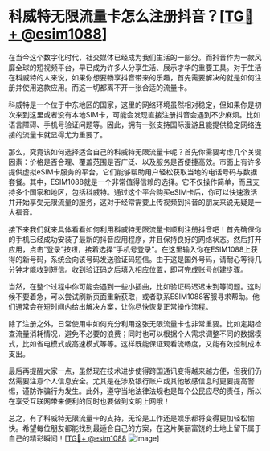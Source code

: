 # 科威特无限流量卡怎么注册抖音？[[TG💪+ @esim1088](https://t.me/s/esim1088)]

在当今这个数字化时代，社交媒体已经成为我们生活的一部分。而抖音作为一款风靡全球的短视频平台，早已成为许多人分享生活、展示才华的重要工具。对于生活在科威特的人来说，如果你想要畅享抖音带来的乐趣，首先需要解决的就是如何注册并使用这款应用。而这一切都离不开一张合适的流量卡。

科威特是一个位于中东地区的国家，这里的网络环境虽然相对稳定，但如果你是初次来到这里或者没有本地SIM卡，可能会发现直接注册抖音会遇到不少麻烦。比如语言障碍、手机号验证问题等。因此，拥有一张支持国际漫游且能提供稳定网络连接的流量卡就显得尤为重要了。

那么，究竟该如何选择适合自己的科威特无限流量卡呢？首先你需要考虑几个关键因素：价格是否合理、覆盖范围是否广泛、以及服务是否便捷高效。市面上有许多提供虚拟eSIM卡服务的平台，它们能够帮助用户轻松获取当地的电话号码与数据套餐。其中，ESIM1088就是一个非常值得信赖的选择。它不仅操作简单，而且支持多个国家和地区，包括科威特。通过这个平台购买eSIM卡后，你可以快速激活并开始享受无限流量的服务，这对于经常需要上传视频到抖音的朋友来说无疑是一大福音。

接下来我们就来具体看看如何利用科威特无限流量卡顺利注册抖音吧！首先确保你的手机已经成功安装了最新的抖音应用程序，并且保持良好的网络状态。然后打开应用，点击“登录”按钮，接着选择“手机号登录”。在这里输入你在ESIM1088上获得的新号码，系统会向该号码发送验证码短信。由于这是国外号码，请耐心等待几分钟才能收到短信。收到验证码之后填入相应位置，即可完成账号创建步骤。

当然，在整个过程中你可能会遇到一些小插曲，比如验证码迟迟未到等问题。这时候不要着急，可以尝试刷新页面重新获取，或者联系ESIM1088客服寻求帮助。他们通常会在短时间内给出解决方案，让你尽快恢复正常操作流程。

除了注册之外，日常使用中如何充分利用这张无限流量卡也非常重要。比如定期检查流量消耗情况，避免不必要的浪费；同时也可以根据个人需求调整不同的数据模式，比如省电模式或高速模式等等。这样既能保证观看流畅度，又能有效控制成本支出。

最后再提醒大家一点，虽然现在技术进步使得跨国通讯变得越来越方便，但我们仍然需要注意个人信息安全。尤其是在涉及银行账户或其他敏感信息时更要提高警惕，谨防诈骗行为发生。此外，遵守当地法律法规也是每个公民应尽的责任，所以在享受互联网带来便利的同时也要做到文明上网哦！

总之，有了科威特无限流量卡的支持，无论是工作还是娱乐都将变得更加轻松愉快。希望每位朋友都能找到最适合自己的方案，在这片美丽富饶的土地上留下属于自己的精彩瞬间！[[TG💪+ @esim1088](https://t.me/s/esim1088) ![Image](https://i.postimg.cc/4NQfJmqS/Snipaste-2025-05-13-00-14-12.png)]